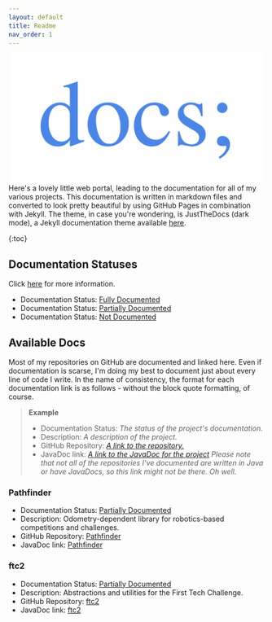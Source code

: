 ```yaml
---
layout: default
title: Readme
nav_order: 1
---
```

!["docs;" logo](logo.png)
Here's a lovely little web portal, leading to the documentation for all of my various projects.
This documentation is written in markdown files and converted to look pretty beautiful by using
GitHub Pages in combination with Jekyll. The theme, in case you're wondering, is JustTheDocs
(dark mode), a Jekyll documentation theme available [here](https://github.com/pmarsceill/just-the-docs).

{:toc}

## Documentation Statuses
Click [here](https://wobblyyyy.github.io/docs/guide/status) for more information.
- Documentation Status: [Fully Documented](https://wobblyyyy.github.io/docs/guide/statuses/fully)
- Documentation Status: [Partially Documented](https://wobblyyyy.github.io/docs/guide/statuses/partially)
- Documentation Status: [Not Documented](https://wobblyyyy.github.io/docs/guide/statuses/not)

## Available Docs
Most of my repositories on GitHub are documented and linked here. Even if documentation is scarse, I'm
doing my best to document just about every line of code I write. In the name of consistency, the format
for each documentation link is as follows - without the block quote formatting, of course.
> **Example**
> - Documentation Status: *The status of the project's documentation.*
> - Description: *A description of the project.*
> - GitHub Repository: [*A link to the repository.*](https://google.com)
> - JavaDoc link: [*A link to the JavaDoc for the project*](https://google.com) *Please note that not
> all of the repositories I've documented are written in Java or have JavaDocs, so this link might
> not be there. Oh well.*

### Pathfinder
- Documentation Status: [Partially Documented](https://wobblyyyy.github.io/docs/guide/statuses/partially)
- Description: Odometry-dependent library for robotics-based competitions and challenges.
- GitHub Repository: [Pathfinder](https://github.com/Wobblyyyy/Pathfinder)
- JavaDoc link: [Pathfinder](https://wobblyyyy.github.io/JavaDocs/Pathfinder)

### ftc2
- Documentation Status: [Partially Documented](https://wobblyyyy.github.io/docs/guide/statuses/partially)
- Description: Abstractions and utilities for the First Tech Challenge.
- GitHub Repository: [ftc2](https://github.com/Wobblyyyy/ftc2)
- JavaDoc link: [ftc2](https://wobblyyyy.github.io/JavaDocs/ftc2)
